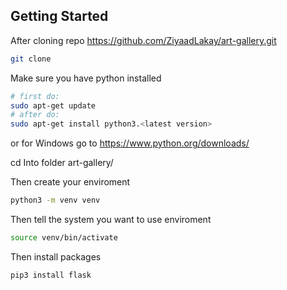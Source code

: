 ## Getting Started

After cloning repo
https://github.com/ZiyaadLakay/art-gallery.git

```bash
git clone
```

Make sure you have python installed

```bash
# first do:
sudo apt-get update
# after do:
sudo apt-get install python3.<latest version>
```

or for Windows go to https://www.python.org/downloads/

cd Into folder art-gallery/

Then create your enviroment

```bash
python3 -m venv venv
```

Then tell the system you want to use enviroment

```bash
source venv/bin/activate
```

Then install packages

```bash
pip3 install flask
```
